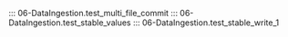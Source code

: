 ::: 06-DataIngestion.test_multi_file_commit
::: 06-DataIngestion.test_stable_values
::: 06-DataIngestion.test_stable_write_1
